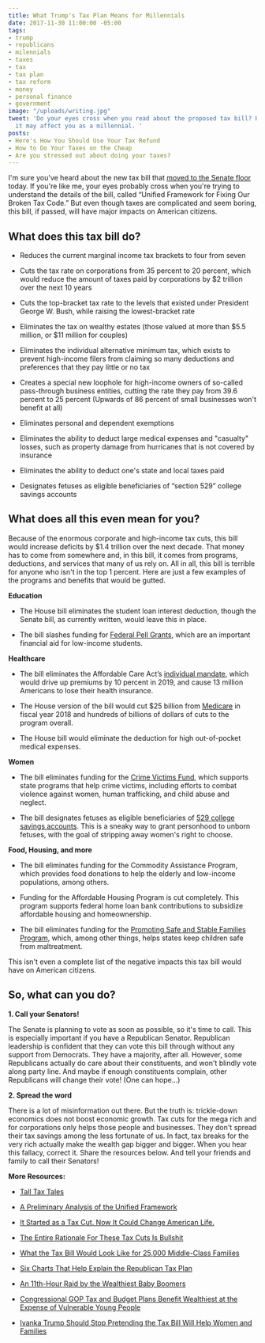 ```yaml
---
title: What Trump's Tax Plan Means for Millennials
date: 2017-11-30 11:00:00 -05:00
tags:
- trump
- republicans
- milennials
- taxes
- tax
- tax plan
- tax reform
- money
- personal finance
- government
image: "/uploads/writing.jpg"
tweet: 'Do your eyes cross when you read about the proposed tax bill? Here''s how
  it may affect you as a millennial. '
posts:
- Here's How You Should Use Your Tax Refund
- How to Do Your Taxes on the Cheap
- Are you stressed out about doing your taxes?
---
```


I'm sure you've heard about the new tax bill that [moved to the Senate floor](https://www.nytimes.com/2017/11/30/us/politics/tax-overhaul-senate-debate.html) today. If you're like me, your eyes probably cross when you're trying to understand the details of the bill, called “Unified Framework for Fixing Our Broken Tax Code.” But even though taxes are complicated and seem boring, this bill, if passed, will have major impacts on American citizens.

## What does this tax bill do?

* Reduces the current marginal income tax brackets to four from seven

* Cuts the tax rate on corporations from 35 percent to 20 percent, which would reduce the amount of taxes paid by corporations by $2 trillion over the next 10 years

* Cuts the top-bracket tax rate to the levels that existed under President George W. Bush, while raising the lowest-bracket rate

* Eliminates the tax on wealthy estates (those valued at more than $5.5 million, or $11 million for couples)

* Eliminates the individual alternative minimum tax, which exists to prevent high-income filers from claiming so many deductions and preferences that they pay little or no tax

* Creates a special new loophole for high-income owners of so-called pass-through business entities, cutting the rate they pay from 39.6 percent to 25 percent (Upwards of 86 percent of small businesses won't benefit at all)

* Eliminates personal and dependent exemptions

* Eliminates the ability to deduct large medical expenses and "casualty" losses, such as property damage from hurricanes that is not covered by insurance

* Eliminates the ability to deduct one's state and local taxes paid

* Designates fetuses as eligible beneficiaries of “section 529” college savings accounts

## What does all this even mean for you?

Because of the enormous corporate and high-income tax cuts, this bill would increase deficits by $1.4 trillion over the next decade. That money has to come from somewhere and, in this bill, it comes from programs, deductions, and services that many of us rely on. All in all, this bill is terrible for anyone who isn't in the top 1 percent. Here are just a few examples of the programs and benefits that would be gutted.

**Education**

* The House bill eliminates the student loan interest deduction, though the Senate bill, as currently written, would leave this in place.

* The bill slashes funding for [Federal Pell Grants](https://studentaid.ed.gov/sa/types/grants-scholarships/pell), which are an important financial aid for low-income students.

**Healthcare**

* The bill eliminates the Affordable Care Act’s [individual mandate](https://www.healthcare.gov/fees/fee-for-not-being-covered/), which would drive up premiums by 10 percent in 2019, and cause 13 million Americans to lose their health insurance.

* The House version of the bill would cut $25 billion from [Medicare](https://www.medicare.gov/sign-up-change-plans/decide-how-to-get-medicare/whats-medicare/what-is-medicare.html) in fiscal year 2018 and hundreds of billions of dollars of cuts to the program overall.

* The House bill would eliminate the deduction for high out-of-pocket medical expenses.

**Women**

* The bill eliminates funding for the [Crime Victims Fund](https://www.ovc.gov/about/victimsfund.html), which supports state programs that help crime victims, including efforts to combat violence against women, human trafficking, and child abuse and neglect.

* The bill designates fetuses as eligible beneficiaries of [529 college savings accounts](https://www.sec.gov/reportspubs/investor-publications/investorpubsintro529htm.html). This is a sneaky way to grant personhood to unborn fetuses, with the goal of stripping away women's right to choose.

**Food, Housing, and more**

* The bill eliminates funding for the Commodity Assistance Program, which provides food donations to help the elderly and low-income populations, among others.

* Funding for the Affordable Housing Program is cut completely. This program supports federal home loan bank contributions to subsidize affordable housing and homeownership.

* The bill eliminates funding for the [Promoting Safe and Stable Families Program](https://www.acf.hhs.gov/cb/resource/pssf-title-iv-b-subpart-2-ssa), which, among other things, helps states keep children safe from maltreatment.

This isn't even a complete list of the negative impacts this tax bill would have on American citizens. 

## So, what can you do?

**1. Call your Senators!**

The Senate is planning to vote as soon as possible, so it's time to call. This is especially important if you have a Republican Senator. Republican leadership is confident that they can vote this bill through without any support from Democrats. They have a majority, after all. However, some Republicans actually do care about their constituents, and won't blindly vote along party line. And maybe if enough constituents complain, other Republicans will change their vote! (One can hope...)

**2. Spread the word**

There is a lot of misinformation out there. But the truth is: trickle-down economics does not boost economic growth. Tax cuts for the mega rich and for corporations only helps those people and businesses. They don't spread their tax savings among the less fortunate of us. In fact, tax breaks for the very rich actually make the wealth gap bigger and bigger. When you hear this fallacy, correct it. Share the resources below. And tell your friends and family to call their Senators!

**More Resources:**

* [Tall Tax Tales](https://www.usnews.com/opinion/economic-intelligence/articles/2017-10-02/donald-trump-and-the-gop-are-trumpeting-tax-reform-that-benefits-the-rich)

* [A Preliminary Analysis of the Unified Framework](http://www.taxpolicycenter.org/publications/preliminary-analysis-unified-framework)

* [It Started as a Tax Cut. Now It Could Change American Life.](https://mobile.nytimes.com/2017/11/29/business/republican-tax-cut.html?_r=0&referer=http%3A%2F%2Fm.facebook.com)

* [The Entire Rationale For These Tax Cuts Is Bullshit](https://splinternews.com/the-entire-rationale-for-these-tax-cuts-is-bullshit-1819135455)

* [What the Tax Bill Would Look Like for 25,000 Middle-Class Families](https://www.nytimes.com/interactive/2017/11/28/upshot/what-the-tax-bill-would-look-like-for-25000-middle-class-families.html?hp&action=click&pgtype=Homepage&clickSource=g-artboard\+g-artboard-v3&module=b-lede-package-region&region=top-news&WT.nav=top-news)

* [Six Charts That Help Explain the Republican Tax Plan](https://www.nytimes.com/interactive/2017/09/27/us/politics/six-charts-to-explain-the-republican-tax-plan.html?_r=0)

* [An 11th-Hour Raid by the Wealthiest Baby Boomers](https://www.theatlantic.com/politics/archive/2017/11/young-people-will-foot-the-bill-for-the-gops-tax-plan/547097/?utm_source=atlfb)

* [Congressional GOP Tax and Budget Plans Benefit Wealthiest at the Expense of Vulnerable Young People](http://genprogress.org/voices/2017/11/22/45990/congressional-gop-tax-budget-plans-benefit-wealthiest-expense-vulnerable-young-people/)

* [Ivanka Trump Should Stop Pretending the Tax Bill Will Help Women and Families](https://www.americanprogress.org/issues/women/news/2017/11/27/443288/ivanka-trump-stop-pretending-tax-bill-will-help-women-families/)